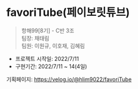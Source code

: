 # favoriTube(페이보릿튜브)

> 항해99[8기] - C반 3조  
  팀장: 채태림   
  팀원: 이원규, 이호재, 김혜림

- 프로젝트 시작일: 2022/7/11
- 구현기간: 2022/7/11 ~ 14(4일)


기획페이지: https://velog.io/@hlim9022/favoriTube
